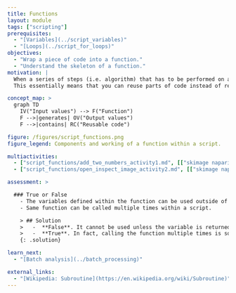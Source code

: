 ```yaml
---
title: Functions
layout: module
tags: ["scripting"]
prerequisites:
  - "[Variables](../script_variables)"
  - "[Loops](../script_for_loops)"
objectives:
  - "Wrap a piece of code into a function."
  - "Understand the skeleton of a function."
motivation: |
  When a series of steps (i.e. algorithm) that has to be performed on an image or a set of images should be executed more than once, or when the script gets too long and repetitive, it is more efficient to wrap such series of steps into a "function".
  This essentially means that you can reuse parts of code instead of rewriting it. A function is a block that has a specific name and can be called with inputs and can return values.

concept_map: >
  graph TD
    IV("Input values") --> F("Function")
    F -->|generates| OV("Output values")
    F -->|contains| RC("Reusable code")

figure: /figures/script_functions.png
figure_legend: Components and working of a function within a script.

multiactivities:
  - ["script_functions/add_two_numbers_activity1.md", [["skimage napari", "script_functions/add_two_numbers_activity1_skimage_napari.py"]]]
  - ["script_functions/open_inspect_image_activity2.md", [["skimage napari", "script_functions/open_inspect_image_activity2_skimage_napari.py"]]]

assessment: >

  ### True or False
    - The variables defined within the function can be used outside of the function.
    - Same function can be called multiple times within a script.

    > ## Solution
    >   -  **False**. It cannot be used unless the variable is returned by this function.
    >   -  **True**. In fact, calling the function multiple times is sort of the point of writing the function.
    {: .solution}

learn_next:
  - "[Batch analysis](../batch_processing)"

external_links:
  - "[Wikipedia: Subroutine](https://en.wikipedia.org/wiki/Subroutine)"
---
```

